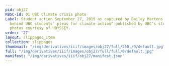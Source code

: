```yaml
---
pid: obj27
RBSC-id: 01 UBC Climate crisis photo
Label: Student action September 27, 2019 as captured by Bailey Martens in “The stories
  behind UBC students’ pleas for climate action” published by UBC’s student newspaper;
  photos courtesy of UBYSSEY.
order: '27'
layout: slippages_item
collection: slippages
thumbnail: "/img/derivatives/iiif/images/obj27/full/250,/0/default.jpg"
full: "/img/derivatives/iiif/images/obj27/full/full/0/default.jpg"
manifest: "/img/derivatives/iiif/obj27/manifest.json"
---
```

